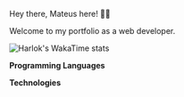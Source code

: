 Hey there, Mateus here! 👋🏻

Welcome to my portfolio as a web developer.

![Harlok's WakaTime stats](https://github-readme-stats.vercel.app/api/wakatime?username=ffflabs\&layout=compact)

 **Programming Languages**


**Technologies**


